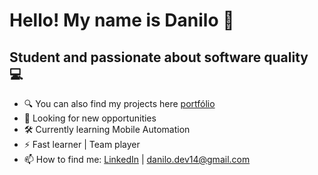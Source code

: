 # Hello! My name is Danilo 🚀
## Student and passionate about software quality 💻

- 🔍 You can also find my projects here [portfólio](https://dan100motal.wixsite.com/portf)
- 🎯 Looking for new opportunities
- 🛠️ Currently learning Mobile Automation
- ⚡ Fast learner | Team player
- 📫 How to find me: [LinkedIn](http://bit.ly/4jGr44B) | danilo.dev14@gmail.com

<!---
MotaQA/MotaQA is a ✨ special ✨ repository because its `README.md` (this file) appears on your GitHub profile.
You can click the Preview link to take a look at your changes.
--->
